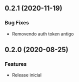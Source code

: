 ## 0.2.1 (2020-11-19)


### Bug Fixes

* Removendo auth token antigo

## 0.2.0 (2020-08-25)


### Features

* Release inicial
